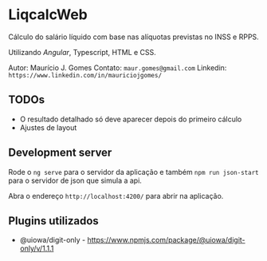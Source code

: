 # LiqcalcWeb

Cálculo do salário líquido com base nas alíquotas previstas no INSS e RPPS.

Utilizando *Angular*, Typescript, HTML e CSS.

Autor: Maurício J. Gomes
Contato: `maur.gomes@gmail.com`
Linkedin: `https://www.linkedin.com/in/mauriciojgomes/`

## TODOs

- O resultado detalhado só deve aparecer depois do primeiro cálculo
- Ajustes de layout

## Development server

Rode o `ng serve` para o servidor da aplicação e também `npm run json-start` para o servidor de json que simula a api.

Abra o endereço `http://localhost:4200/` para abrir na aplicação.

## Plugins utilizados

- @uiowa/digit-only - https://www.npmjs.com/package/@uiowa/digit-only/v/1.1.1


